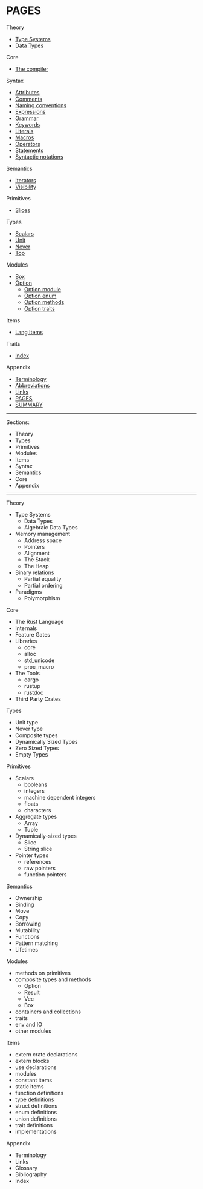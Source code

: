 # PAGES

Theory
- [Type Systems](theory/type-systems.md)
- [Data Types](theory/data-types.md)

Core
- [The compiler](core/compiler.md)

Syntax
- [Attributes](syntax/attributes.md)
- [Comments](syntax/comments.md)
- [Naming conventions](syntax/conventions.md)
- [Expressions](syntax/expressions.md)
- [Grammar](syntax/grammar.md)
- [Keywords](syntax/keywords.md)
- [Literals](syntax/literals.md)
- [Macros](syntax/macros.md)
- [Operators](syntax/operators.md)
- [Statements](syntax/statements.md)
- [Syntactic notations](syntax/syntax.md)

Semantics
- [Iterators](semantics/iterators.md)
- [Visibility](semantics/visibility.md)

Primitives
- [Slices](primitives/slices/slices.md)

Types
- [Scalars](types/scalars.md)
- [Unit](types/type_unit.md)
- [Never](types/type_never.md)
- [Top](types/type_top.md)

Modules
- [Box](modules/boxed/box.md)
- [Option](modules/option/README.md)
  - [Option module](modules/option/module.md)
  - [Option enum](modules/option/option.md)
  - [Option methods](modules/option/option_methods.md)
  - [Option traits](modules/option/option_traits.md)

Items
- [Lang Items](items/README.md)

Traits
- [Index](traits/README.md)

Appendix
- [Terminology](appendix/terminology.md)
- [Abbreviations](appendix/abbreviations.md)
- [Links](appendix/links.md)
- [PAGES](PAGES.md)
- [SUMMARY](SUMMARY.md)



---

Sections:
- Theory
- Types
- Primitives
- Modules
- Items
- Syntax
- Semantics
- Core
- Appendix


---

Theory
- Type Systems
  - Data Types
  - Algebraic Data Types
- Memory management
  - Address space
  - Pointers
  - Alignment
  - The Stack
  - The Heap
- Binary relations
  - Partial equality
  - Partial ordering
- Paradigms
  - Polymorphism


Core
- The Rust Language
- Internals
- Feature Gates
- Libraries
  - core
  - alloc
  - std_unicode
  - proc_macro
- The Tools
  - cargo
  - rustup
  - rustdoc
- Third Party Crates

Types
- Unit type
- Never type
- Composite types
- Dynamically Sized Types
- Zero Sized Types
- Empty Types


Primitives
- Scalars
  - booleans
  - integers
  - machine dependent integers
  - floats
  - characters
- Aggregate types
  - Array
  - Tuple
- Dynamically-sized types
  - Slice
  - String slice
- Pointer types
  - references
  - raw pointers
  - function pointers

Semantics
- Ownership
- Binding
- Move
- Copy
- Borrowing
- Mutability
- Functions
- Pattern matching
- Lifetimes

Modules
- methods on primitives
- composite types and methods
  - Option
  - Result
  - Vec
  - Box
- containers and collections
- traits
- env and IO
- other modules


Items
- extern crate declarations
- extern blocks
- use declarations
- modules
- constant items
- static items
- function definitions
- type definitions
- struct definitions
- enum definitions
- union definitions
- trait definitions
- implementations



Appendix
- Terminology
- Links
- Glossary
- Bibliography
- Index
